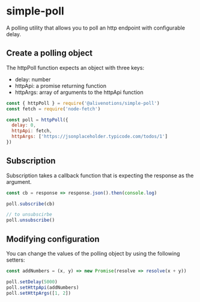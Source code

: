 # simple-poll

A polling utility that allows you to poll an http endpoint with configurable delay.

## Create a polling object

The httpPoll function expects an object with three keys:
- delay: number
- httpApi: a promise returning function
- httpArgs: array of arguments to the httpApi function

```javascript
const { httpPoll } = require('@alivenotions/simple-poll')
const fetch = require('node-fetch')

const poll = httpPoll({
  delay: 0,
  httpApi: fetch,
  httpArgs: ['https://jsonplaceholder.typicode.com/todos/1']
})
```
## Subscription
Subscription takes a callback function that is expecting the response as the argument.
```javascript
const cb = response => response.json().then(console.log)

poll.subscribe(cb)

// to unsubscirbe
poll.unsubscribe()
```

## Modifying configuration
You can change the values of the polling object by using the following setters:

```javascript
const addNumbers = (x, y) => new Promise(resolve => resolve(x + y))

poll.setDelay(5000)
poll.setHttpApi(addNumbers)
poll.setHttpArgs([1, 2])
```
